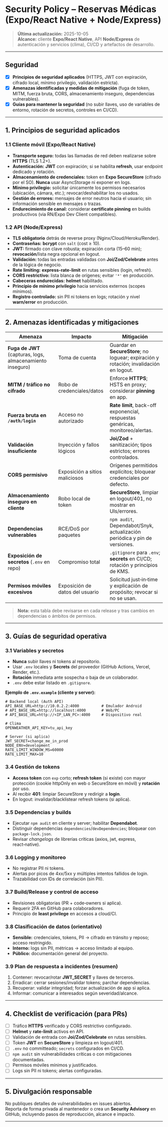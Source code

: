 # Security Policy – Reservas Médicas (Expo/React Native + Node/Express)

> **Última actualización:** 2025-10-05  
> **Alcance:** cliente **Expo/React Native**, API **Node/Express** de autenticación y servicios (clima), CI/CD y artefactos de desarrollo.

---

## Seguridad

- [x] **Principios de seguridad aplicados** (HTTPS, JWT con expiración, cifrado local, mínimo privilegio, validación estricta).
- [x] **Amenazas identificadas y medidas de mitigación** (fuga de token, MITM, fuerza bruta, CORS, almacenamiento inseguro, dependencias vulnerables).
- [x] **Guías para mantener la seguridad** (no subir llaves, uso de variables de entorno, rotación de secretos, controles en CI/CD).

---

## 1. Principios de seguridad aplicados

### 1.1 Cliente móvil (Expo/React Native)

- **Transporte seguro:** todas las llamadas de red deben realizarse sobre **HTTPS** (TLS 1.2+).
- **Autenticación:** **JWT** con expiración; si se habilita **refresh**, usar endpoint dedicado y rotación.
- **Almacenamiento de credenciales:** token en **Expo SecureStore** (cifrado por el SO). **Nunca** usar AsyncStorage ni exponer en logs.
- **Mínimo privilegio:** solicitar únicamente los permisos necesarios (ubicación, cámara, etc.); revocar/deshabilitar los no usados.
- **Gestión de errores:** mensajes de error neutros hacia el usuario; sin información sensible en mensajes o trazas.
- **Endurecimiento de canal:** considerar **certificate pinning** en builds productivos (via RN/Expo Dev Client compatibles).

### 1.2 API (Node/Express)

- **TLS obligatorio** detrás de reverse proxy (Nginx/Cloud/Heroku/Render).
- **Contraseñas:** **bcrypt** con `salt` (cost ≥ 10).
- **JWT:** firmado con clave robusta; expiración corta (15–60 min); **revocación**/lista negra opcional en logout.
- **Validación:** todas las entradas validadas con **Joi/Zod/Celebrate** antes de la lógica de negocio.
- **Rate limiting:** **express-rate-limit** en rutas sensibles (login, refresh).
- **CORS restrictivo:** lista blanca de orígenes; evitar `'*'` en producción.
- **Cabeceras endurecidas:** **helmet** habilitado.
- **Principio de mínimo privilegio** hacia servicios externos (scopes mínimos).
- **Registro controlado:** sin PII ni tokens en logs; rotación y nivel **warn/error** en producción.

---

## 2. Amenazas identificadas y mitigaciones

| Amenaza                                                   | Impacto                         | Mitigación                                                                             |
| --------------------------------------------------------- | ------------------------------- | -------------------------------------------------------------------------------------- |
| **Fuga de JWT** (capturas, logs, almacenamiento inseguro) | Toma de cuenta                  | Guardar en **SecureStore**; no loguear; expiración y rotación; invalidación en logout. |
| **MITM / tráfico no cifrado**                             | Robo de credenciales/datos      | Enforce **HTTPS**; HSTS en proxy; considerar **pinning** en app.                       |
| **Fuerza bruta en `/auth/login`**                         | Acceso no autorizado            | **Rate limit**, back-off exponencial, respuestas genéricas, monitoreo/alertas.         |
| **Validación insuficiente**                               | Inyección y fallos lógicos      | **Joi/Zod** + sanitización; tipos estrictos; errores controlados.                      |
| **CORS permisivo**                                        | Exposición a sitios maliciosos  | Orígenes permitidos explícitos; bloquear credenciales por defecto.                     |
| **Almacenamiento inseguro en cliente**                    | Robo local de token             | **SecureStore**, limpiar en logout/401, no mostrar en UIs/errores.                     |
| **Dependencias vulnerables**                              | RCE/DoS por paquetes            | `npm audit`, Dependabot/Snyk, actualización periódica y pin de versiones.              |
| **Exposición de secretos** (`.env` en repo)               | Compromiso total                | `.gitignore` para `.env`; **secrets** en CI/CD; rotación y principios de KMS.          |
| **Permisos móviles excesivos**                            | Exposición de datos del usuario | Solicitud just‑in‑time y explicación de propósito; revocar si no se usan.              |

> **Nota:** esta tabla debe revisarse en cada release y tras cambios en dependencias o ámbitos de permisos.

---

## 3. Guías de seguridad operativa

### 3.1 Variables y secretos

- **Nunca** subir llaves ni tokens al repositorio.
- Usar `.env` locales y **Secrets** del proveedor (GitHub Actions, Vercel, Render, etc.).
- **Rotación** inmediata ante sospecha o baja de un colaborador.
- `.env` debe estar listado en `.gitignore`.

**Ejemplo de `.env.example` (cliente y server):**

```dotenv
# Backend local (Auth API)
API_BASE_URL=http://10.0.2.2:4000          # Emulador Android
# API_BASE_URL=http://localhost:4000       # Web/PC
# API_BASE_URL=http://<IP_LAN_PC>:4000     # Dispositivo real

# Clima
OPENWEATHER_API_KEY=tu_api_key

# Server (si aplica)
JWT_SECRET=change_me_in_prod
NODE_ENV=development
RATE_LIMIT_WINDOW_MS=60000
RATE_LIMIT_MAX=10
```

### 3.4 Gestión de tokens

- **Access token** con `exp` corto; **refresh token** (si existe) con mayor protección (cookie httpOnly en web o SecureStore en móvil) y **rotación** por uso.
- Al recibir **401**: limpiar SecureStore y redirigir a **login**.
- En logout: invalidar/blacklistear refresh tokens (si aplica).

### 3.5 Dependencias y builds

- Ejecutar `npm audit` en cliente y server; habilitar **Dependabot**.
- Distinguir dependencias `dependencies`/`devDependencies`; bloquear con `package-lock.json`.
- Revisar _changelogs_ de librerías críticas (axios, jwt, express, react‑native).

### 3.6 Logging y monitoreo

- No registrar PII ni tokens.
- Alertas por picos de 4xx/5xx y múltiples intentos fallidos de login.
- Trazabilidad con IDs de correlación (sin PII).

### 3.7 Build/Release y control de acceso

- Revisiones obligatorias (PR + code‑owners si aplica).
- Requerir 2FA en GitHub para colaboradores.
- Principio de **least privilege** en accesos a cloud/CI.

### 3.8 Clasificación de datos (orientativo)

- **Sensible:** credenciales, tokens, PII → cifrado en tránsito y reposo; acceso restringido.
- **Interno:** logs sin PII, métricas → acceso limitado al equipo.
- **Público:** documentación general del proyecto.

### 3.9 Plan de respuesta a incidentes (resumen)

1. Contener: revocar/rotar **JWT_SECRET** y llaves de terceros.
2. Erradicar: cerrar sesiones/invalidar tokens; parchar dependencias.
3. Recuperar: validar integridad; forzar actualización de app si aplica.
4. Informar: comunicar a interesados según severidad/alcance.

---

## 4. Checklist de verificación (para PRs)

- [ ] Tráfico **HTTPS** verificado y CORS restrictivo configurado.
- [ ] **Helmet** y **rate‑limit** activos en API.
- [ ] Validación de entrada con **Joi/Zod/Celebrate** en rutas sensibles.
- [ ] Token **JWT** en **SecureStore** y limpieza en logout/401.
- [ ] `.env` no committeado; `secrets` configurados en CI/CD.
- [ ] `npm audit` sin vulnerabilidades críticas o con mitigaciones documentadas.
- [ ] Permisos móviles mínimos y justificados.
- [ ] Logs sin PII ni tokens; alertas configuradas.

---

## 5. Divulgación responsable

No publiques detalles de vulnerabilidades en issues abiertos.  
Reporta de forma privada al mantenedor o crea un **Security Advisory** en GitHub, incluyendo pasos de reproducción, alcance e impacto.

---